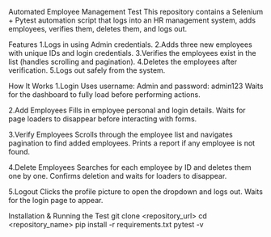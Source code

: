 Automated Employee Management Test
This repository contains a Selenium + Pytest automation script that logs into an HR management system, adds employees, verifies them, deletes them, and logs out.

Features
1.Logs in using Admin credentials.
2.Adds three new employees with unique IDs and login credentials.
3.Verifies the employees exist in the list (handles scrolling and pagination).
4.Deletes the employees after verification.
5.Logs out safely from the system.

How It Works
1.Login
Uses username: Admin and password: admin123
Waits for the dashboard to fully load before performing actions.

2.Add Employees
Fills in employee personal and login details.
Waits for page loaders to disappear before interacting with forms.

3.Verify Employees
Scrolls through the employee list and navigates pagination to find added employees.
Prints a report if any employee is not found.

4.Delete Employees
Searches for each employee by ID and deletes them one by one.
Confirms deletion and waits for loaders to disappear.

5.Logout
Clicks the profile picture to open the dropdown and logs out.
Waits for the login page to appear.

Installation & Running the Test
git clone <repository_url>
cd <repository_name>
pip install -r requirements.txt
pytest -v
